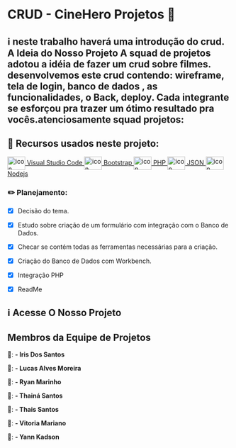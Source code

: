 # CRUD - CineHero Projetos 🎦

## :information_source: neste trabalho haverá uma introdução do crud. A Ideia do Nosso Projeto A squad de projetos adotou a idéia de fazer um crud sobre filmes. desenvolvemos este crud contendo: wireframe, tela de login, banco de dados , as funcionalidades, o Back, deploy. Cada integrante se esforçou pra trazer um ótimo resultado pra vocês.atenciosamente squad projetos:

## 📌 Recursos usados neste projeto: 

<a href="https://code.visualstudio.com/" target="_blank">
 <img align="center" alt="icon" height="30" width="40" src="https://cdn.jsdelivr.net/gh/devicons/devicon/icons/visualstudio/visualstudio-plain.svg" style="max-width:100%;"></img> Visual Studio Code
 </a>
 
 <a href="https://getbootstrap.com/" target="_blank">
 <img align="center" alt="icon" height="30" width="40" src="https://cdn.jsdelivr.net/gh/devicons/devicon/icons/bootstrap/bootstrap-original.svg" style="max-width:100%;"></img> Bootstrap
 </a>
 
  <a href="https://www.devmedia.com.br/php/" target="_blank">
 <img align="center" alt="icon" height="30" width="40" src="https://cdn.jsdelivr.net/gh/devicons/devicon/icons/php/php-plain.svg" style="max-width:100%;"></img> PHP
 </a>
 
  <a href="https://www.devmedia.com.br/php/" target="_blank">
 <img align="center" alt="icon" height="30" width="40" src="https://cdn-icons-png.flaticon.com/512/136/136525.png" style="max-width:100%;"></img> JSON
 </a>
 
 <a href="https://nodejs.org/en/download/" target="_blank">
 <img align="center" alt="icon" height="30" width="40" src="https://cdn.jsdelivr.net/gh/devicons/devicon/icons/nodejs/nodejs-original.svg" style="max-width:100%;"></img> Nodejs
 </a>
 
 
 ### :pencil2: Planejamento:

- [x] Decisão do tema.
- [x] Estudo sobre criação de um formulário com integração com o Banco de Dados.
- [x] Checar se contém todas as ferramentas necessárias para a criação.
- [x] Criação do Banco de Dados com Workbench.
- [x] Integração PHP
- [x] ReadMe
 

 
 ## :information_source: **Acesse O Nosso Projeto**
 


## Membros da Equipe de Projetos 

👧: **- Iris Dos Santos**

👦: **- Lucas Alves Moreira**

👦: **- Ryan Marinho**

👧: **- Thainá Santos**

👧: **- Thais Santos**

👧: **- Vitoria Mariano**
 
👦: **- Yann Kadson**
